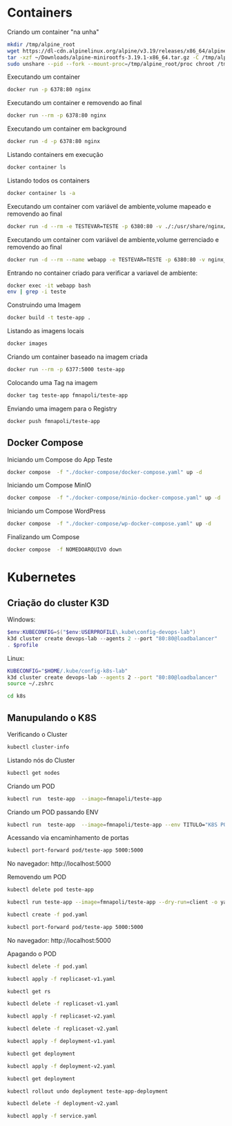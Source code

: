 # Containers

Criando um container "na unha"

```bash
mkdir /tmp/alpine_root
wget https://dl-cdn.alpinelinux.org/alpine/v3.19/releases/x86_64/alpine-minirootfs-3.19.1-x86_64.tar.gz ~/Downloads
tar -xzf ~/Downloads/alpine-minirootfs-3.19.1-x86_64.tar.gz -C /tmp/alpine_root
sudo unshare --pid --fork --mount-proc=/tmp/alpine_root/proc chroot /tmp/alpine_root /bin/sh
```

Executando um container
```bash
docker run -p 6378:80 nginx
```

Executando um container e removendo ao final
```bash
docker run --rm -p 6378:80 nginx
```

Executando um container em background
```bash
docker run -d -p 6378:80 nginx
```

Listando containers em execução
```bash
docker container ls
```
Listando todos os containers
```bash
docker container ls -a
```

Executando um container com variável de ambiente,volume mapeado e removendo ao final
```bash
docker run -d --rm -e TESTEVAR=TESTE -p 6380:80 -v ./:/usr/share/nginx/html nginx
```

Executando um container com variável de ambiente,volume gerrenciado e removendo ao final
```bash
docker run -d --rm --name webapp -e TESTEVAR=TESTE -p 6380:80 -v nginx_vol:/usr/share/nginx/html nginx
```
Entrando no container criado para verificar a variavel de ambiente:
```bash
docker exec -it webapp bash
env | grep -i teste
```

Construindo uma Imagem
```bash
docker build -t teste-app .
```

Listando as imagens locais
```bash
docker images
```
Criando um container baseado na imagem criada
```bash
docker run --rm -p 6377:5000 teste-app
```
Colocando uma Tag na imagem
```bash
docker tag teste-app fmnapoli/teste-app 
```

Enviando uma imagem para o Registry

```bash
docker push fmnapoli/teste-app 
```
## Docker Compose

Iniciando um Compose do App Teste

```bash
docker compose  -f "./docker-compose/docker-compose.yaml" up -d
```
Iniciando um Compose MinIO
```bash
docker compose  -f "./docker-compose/minio-docker-compose.yaml" up -d  
```
Iniciando um Compose WordPress
```bash
docker compose  -f "./docker-compose/wp-docker-compose.yaml" up -d 
```

Finalizando um Compose

```bash
docker compose  -f NOMEDOARQUIVO down
```

# Kubernetes

## Criação do cluster K3D

Windows:
```powershell
$env:KUBECONFIG=$("$env:USERPROFILE\.kube\config-devops-lab")
k3d cluster create devops-lab --agents 2 --port "80:80@loadbalancer"
. $profile
```

Linux:
```bash
KUBECONFIG="$HOME/.kube/config-k8s-lab"
k3d cluster create devops-lab --agents 2 --port "80:80@loadbalancer"
source ~/.zshrc
```

```bash
cd k8s
```
## Manupulando o K8S

Verificando o Cluster

```bash
kubectl cluster-info
```

Listando nós do Cluster

```bash
kubectl get nodes
```

Criando um POD
```bash
kubectl run  teste-app  --image=fmnapoli/teste-app
```

Criando um POD passando ENV
```bash
kubectl run  teste-app  --image=fmnapoli/teste-app --env TITULO="K8S POD" --env MENSAGEM="Testando POD"
```

Acessando via encaminhamento de portas

```bash
kubectl port-forward pod/teste-app 5000:5000
```
No navegador: http://localhost:5000

Removendo um POD
```bash
kubectl delete pod teste-app
```

```bash
kubectl run teste-app --image=fmnapoli/teste-app --dry-run=client -o yaml > pod.yaml
```

```bash
kubectl create -f pod.yaml
```

```bash
kubectl port-forward pod/teste-app 5000:5000
```
No navegador: http://localhost:5000

Apagando o POD

```bash
kubectl delete -f pod.yaml
```

```bash
kubectl apply -f replicaset-v1.yaml
```
```bash
kubectl get rs
```
```bash
kubectl delete -f replicaset-v1.yaml
```

```bash
kubectl apply -f replicaset-v2.yaml
```

```bash
kubectl delete -f replicaset-v2.yaml
```

```bash
kubectl apply -f deployment-v1.yaml
```

```bash
kubectl get deployment
```

```bash
kubectl apply -f deployment-v2.yaml
```

```bash
kubectl get deployment
```
```bash
kubectl rollout undo deployment teste-app-deployment
```
```bash
kubectl delete -f deployment-v2.yaml
```


```bash
kubectl apply -f service.yaml
```